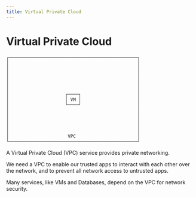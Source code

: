 ```yaml
---
title: Virtual Private Cloud
---
```


# Virtual Private Cloud

```ascii
┌────────────────────────────────────────────────┐
│                                                │
│                                                │
│                                                │
│                                                │
│                                                │
│                                                │
│                     ┌────┐                     │
│                     │ VM │                     │
│                     └────┘                     │
│                                                │
│                                                │
│                                                │
│                                                │
│                                                │
│                      VPC                       │
└────────────────────────────────────────────────┘
```

A Virtual Private Cloud (VPC) service provides private networking.

We need a VPC to enable our trusted apps to interact with each other over the network, and to prevent all network access to untrusted apps.

Many services, like VMs and Databases, depend on the VPC for network security.
